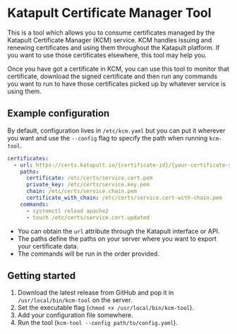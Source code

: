 # Katapult Certificate Manager Tool

This is a tool which allows you to consume certificates managed by the Katapult Certificate Manager (KCM) service. KCM handles issuing and renewing certificates and using them throughout the Katapult platform. If you want to use those certificates elsewhere, this tool may help you.

Once you have got a certificate in KCM, you can use this tool to monitor that certificate, download the signed certificate and then run any commands you want to run to have those certificates picked up by whatever service is using them.

## Example configuration

By default, configuration lives in `/etc/kcm.yaml` but you can put it wherever you want and use the `--config` flag to specify the path when running `kcm-tool`.

```yaml
certificates:
  - url: https://certs.katapult.io/{certificate-id}/{your-certificate-secret}
    paths:
      certificate: /etc/certs/service.cert.pem
      private_key: /etc/certs/service.key.pem
      chain: /etc/certs/service.chain.pem
      certificate_with_chain: /etc/certs/service.cert-with-chain.pem
    commands:
      - systemctl reload apache2
      - touch /etc/certs/service.cert.updated
```

* You can obtain the `url` attribute through the Katapult interface or API.
* The paths define the paths on your server where you want to export your certificate data.
* The commands will be run in the order provided.

## Getting started

1. Download the latest release from GitHub and pop it in `/usr/local/bin/kcm-tool` on the server.
2. Set the executable flag (`chmod +x /usr/local/bin/kcm-tool`).
3. Add your configuration file somewhere.
4. Run the tool (`kcm-tool --config path/to/config.yaml`).
